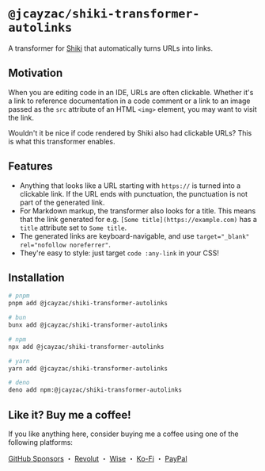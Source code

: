 # `@jcayzac/shiki-transformer-autolinks`

A transformer for [Shiki](https://shiki.style/) that automatically turns URLs into links.

## Motivation

When you are editing code in an IDE, URLs are often clickable. Whether it's a link to reference documentation in a code comment or a link to an image passed as the `src` attribute of an HTML `<img>` element, you may want to visit the link.

Wouldn't it be nice if code rendered by Shiki also had clickable URLs? This is what this transformer enables.

## Features

- Anything that looks like a URL starting with `https://` is turned into a clickable link. If the URL ends with punctuation, the punctuation is not part of the generated link.
- For Markdown markup, the transformer also looks for a title. This means that the link generated for e.g. `[Some title](https://example.com)` has a `title` attribute set to `Some title`.
- The generated links are keyboard-navigable, and use `target="_blank" rel="nofollow noreferrer"`.
- They're easy to style: just target `code :any-link` in your CSS!

## Installation

```sh
# pnpm
pnpm add @jcayzac/shiki-transformer-autolinks

# bun
bunx add @jcayzac/shiki-transformer-autolinks

# npm
npx add @jcayzac/shiki-transformer-autolinks

# yarn
yarn add @jcayzac/shiki-transformer-autolinks

# deno
deno add npm:@jcayzac/shiki-transformer-autolinks
```

## Like it? Buy me a coffee!

If you like anything here, consider buying me a coffee using one of the following platforms:

[GitHub Sponsors](https://github.com/sponsors/jcayzac) ・ [Revolut](https://revolut.me/julienswap) ・ [Wise](https://wise.com/pay/me/julienc375) ・ [Ko-Fi](https://ko-fi.com/jcayzac) ・ [PayPal](https://paypal.me/jcayzac)
